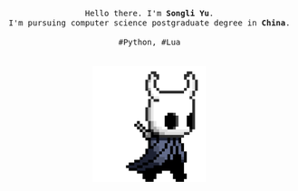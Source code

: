 <p align="center">
  <!-- <br> -->
  <!-- <br> -->
  <!-- <br> -->
  <samp>
    Hello there. I'm <b>Songli Yu</b>.
  <br>I'm pursuing computer science postgraduate degree in <b>China</b>.
  <br>
  <br>#Python, #Lua</samp>
  <br>
  <br>
  <br>
  <!-- <br> -->
  <img src="assets/images/hollor_knight3.gif" width="200"/>
  <!-- <img src="https://github.com/selimdoyranli/selimdoyranli/blob/master/preview.gif" width="350" /> -->
  <!-- <br> -->
  <!-- <br> -->
  <!-- <br> -->
  <!-- <br> -->
</p>
